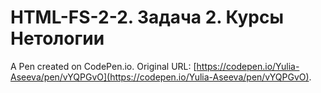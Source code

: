 # HTML-FS-2-2. Задача 2. Курсы Нетологии

A Pen created on CodePen.io. Original URL: [https://codepen.io/Yulia-Aseeva/pen/vYQPGvO](https://codepen.io/Yulia-Aseeva/pen/vYQPGvO).

